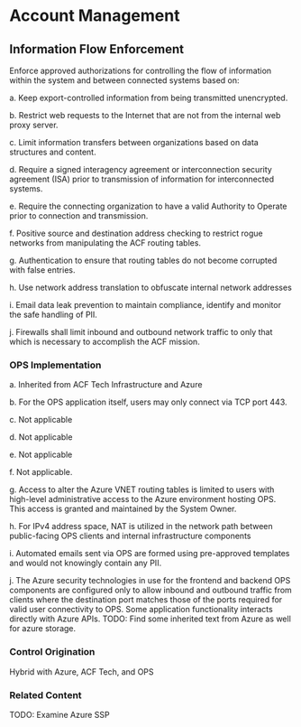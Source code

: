# Account Management
## Information Flow Enforcement

Enforce approved authorizations for controlling the flow of information within the system and between connected systems based on:

a. Keep export-controlled information from being transmitted unencrypted.

b. Restrict web requests to the Internet that are not from the internal web proxy server.

c. Limit information transfers between organizations based on data structures and content.

d. Require a signed interagency agreement or interconnection security agreement (ISA) prior to transmission of information for interconnected systems.

e. Require the connecting organization to have a valid Authority to Operate prior to connection and transmission.

f. Positive source and destination address checking to restrict rogue networks from manipulating the ACF routing tables.

g. Authentication to ensure that routing tables do not become corrupted with false entries.

h. Use network address translation to obfuscate internal network addresses

i. Email data leak prevention to maintain compliance, identify and monitor the safe handling of PII.

j. Firewalls shall limit inbound and outbound network traffic to only that which is necessary to accomplish the ACF mission.

### OPS Implementation

a. Inherited from ACF Tech Infrastructure and Azure

b. For the OPS application itself, users may only connect via TCP port 443.

c. Not applicable

d. Not applicable

e. Not applicable

f. Not applicable.

g. Access to alter the Azure VNET routing tables is limited to users with high-level administrative access to the Azure environment hosting OPS. This access is granted and maintained by the System Owner.

h. For IPv4 address space, NAT is utilized in the network path between public-facing OPS clients and internal infrastructure components

i. Automated emails sent via OPS are formed using pre-approved templates and would not knowingly contain any PII.

j. The Azure security technologies in use for the frontend and backend OPS components are configured only to allow inbound and outbound traffic from clients where the destination port matches those of the ports required for valid user connectivity to OPS. Some application functionality interacts directly with Azure APIs. TODO: Find some inherited text from Azure as well for azure storage.

### Control Origination

Hybrid with Azure, ACF Tech, and OPS

### Related Content

TODO: Examine Azure SSP
